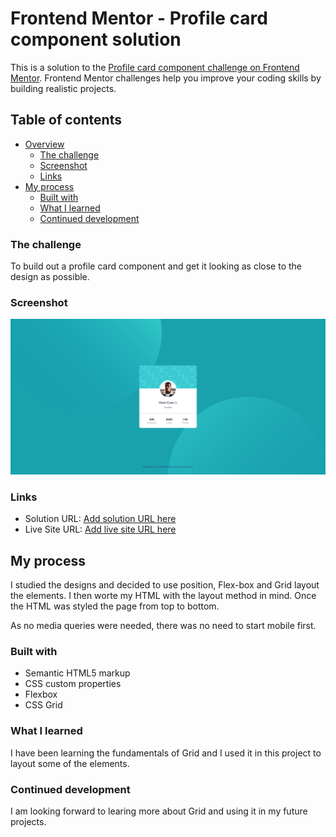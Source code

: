 # Frontend Mentor - Profile card component solution

This is a solution to the [Profile card component challenge on Frontend Mentor](https://www.frontendmentor.io/challenges/profile-card-component-cfArpWshJ). Frontend Mentor challenges help you improve your coding skills by building realistic projects. 

## Table of contents

- [Overview](#overview)
  - [The challenge](#the-challenge)
  - [Screenshot](#screenshot)
  - [Links](#links)
- [My process](#my-process)
  - [Built with](#built-with)
  - [What I learned](#what-i-learned)
  - [Continued development](#continued-development)




### The challenge

To build out a profile card component and get it looking as close to the design as possible.

### Screenshot

![Screenshot](./Screenshot%20Frontend%20Mentor%20Profile%20card%20component.png)


### Links

- Solution URL: [Add solution URL here](https://your-solution-url.com)
- Live Site URL: [Add live site URL here](https://your-live-site-url.com)

## My process

I studied the designs and decided to use position, Flex-box and Grid layout the elements. I then worte my HTML with the layout method in mind. Once the HTML was styled the page from top to bottom.

As no media queries were needed, there was no need to start mobile first.

### Built with

- Semantic HTML5 markup
- CSS custom properties
- Flexbox
- CSS Grid

### What I learned

I have been learning the fundamentals of Grid and I used it in this project to layout some of the elements.

### Continued development

I am looking forward to learing more about Grid  and using it in my future projects.